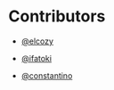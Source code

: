 # Contributors
-  [@elcozy](https://github.com/elcozy)

-  [@ifatoki](https://github.com/ifatoki)

-  [@constantino](https://github.com/Napolite)
